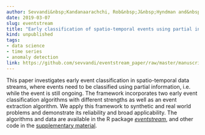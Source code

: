 ```yaml
---
author: Sevvandi&nbsp;Kandanaarachchi, Rob&nbsp;J&nbsp;Hyndman and&nbsp;Kate&nbsp;Smith&#8209;Miles
date: 2019-03-07
slug: eventstream
title: "Early classification of spatio-temporal events using partial information"
kind: unpublished
tags:
- data science
- time series
- anomaly detection
link: https://github.com/sevvandi/eventstream_paper/raw/master/manuscript.pdf
---
```


This paper investigates early event classification in spatio-temporal data streams, where events need to be classified using partial information, i.e. while the event is still ongoing. The framework incorporates two early event classification algorithms with different strengths as well as an event extraction algorithm. We apply this framework to synthetic and real world problems and demonstrate its reliability and broad applicability. The algorithms and data are
available in the R package [*eventstream*](https://github.com/sevvandi/eventstream), and other code in the [supplementary material](https://github.com/sevvandi/eventstream_paper).

